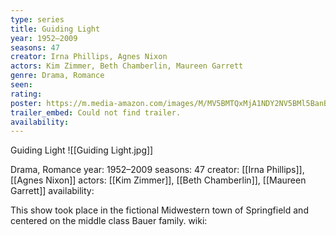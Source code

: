 ```yaml
---
type: series
title: Guiding Light
year: 1952–2009
seasons: 47
creator: Irna Phillips, Agnes Nixon
actors: Kim Zimmer, Beth Chamberlin, Maureen Garrett
genre: Drama, Romance
seen:
rating: 
poster: https://m.media-amazon.com/images/M/MV5BMTQxMjA1NDY2NV5BMl5BanBnXkFtZTcwNTQzMTczMQ@@._V1_SX300.jpg
trailer_embed: Could not find trailer.
availability:
---
```

Guiding Light
![[Guiding Light.jpg]]

Drama, Romance
year: 1952–2009
seasons: 47
creator: [[Irna Phillips]], [[Agnes Nixon]]
actors: [[Kim Zimmer]], [[Beth Chamberlin]], [[Maureen Garrett]]
availability:

This show took place in the fictional Midwestern town of Springfield and centered on the middle class Bauer family.
wiki: 


